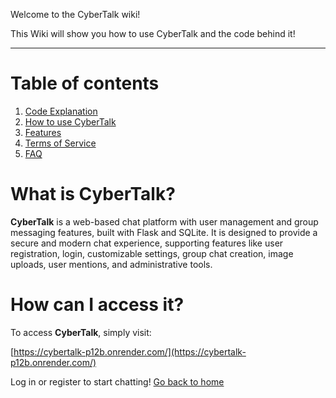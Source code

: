 Welcome to the CyberTalk wiki!

This Wiki will show you how to use CyberTalk and the code behind it!
***
# Table of contents
1. [Code Explanation](Code)
2. [How to use CyberTalk](How)
3. [Features](Features)
4. [Terms of Service](Terms)
5. [FAQ](FAQ)

# What is CyberTalk?

**CyberTalk** is a web-based chat platform with user management and group messaging features, built with Flask and SQLite. It is designed to provide a secure and modern chat experience, supporting features like user registration, login, customizable settings, group chat creation, image uploads, user mentions, and administrative tools.

# How can I access it?

To access **CyberTalk**, simply visit:

[https://cybertalk-p12b.onrender.com/](https://cybertalk-p12b.onrender.com/)

Log in or register to start chatting!
[Go back to home](/index)
